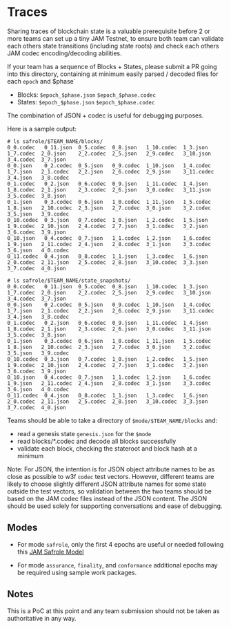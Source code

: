 
# Traces 

Sharing traces of blockchain state is a valuable prerequisite before 2 or more teams can set up a tiny JAM Testnet, to ensure both team can validate
each others state transitions (including state roots) and check each others JAM codec encoding/decoding abilities.  


If your team has a sequence of Blocks + States, please submit a PR going into this directory, containing at minimum easily parsed / decoded files for each `epoch` and $phase`

* Blocks: `$epoch_$phase.json`  `$epoch_$phase.codec` 
* States: `$epoch_$phase.json`  `$epoch_$phase.codec`

The combination of JSON + codec is useful for debugging purposes.

Here is a sample output:
```
# ls safrole/$TEAM_NAME/blocks/
0_0.codec   0_11.json  0_5.codec  0_8.json   1_10.codec  1_3.json   1_7.codec  2_0.json    2_2.codec  2_5.json   2_9.codec   3_10.json   3_4.codec  3_7.json
0_0.json    0_2.codec  0_5.json   0_9.codec  1_10.json   1_4.codec  1_7.json   2_1.codec   2_2.json   2_6.codec  2_9.json    3_11.codec  3_4.json   3_8.codec
0_1.codec   0_2.json   0_6.codec  0_9.json   1_11.codec  1_4.json   1_8.codec  2_1.json    2_3.codec  2_6.json   3_0.codec   3_11.json   3_5.codec  3_8.json
0_1.json    0_3.codec  0_6.json   1_0.codec  1_11.json   1_5.codec  1_8.json   2_10.codec  2_3.json   2_7.codec  3_0.json    3_2.codec   3_5.json   3_9.codec
0_10.codec  0_3.json   0_7.codec  1_0.json   1_2.codec   1_5.json   1_9.codec  2_10.json   2_4.codec  2_7.json   3_1.codec   3_2.json    3_6.codec  3_9.json
0_10.json   0_4.codec  0_7.json   1_1.codec  1_2.json    1_6.codec  1_9.json   2_11.codec  2_4.json   2_8.codec  3_1.json    3_3.codec   3_6.json   4_0.codec
0_11.codec  0_4.json   0_8.codec  1_1.json   1_3.codec   1_6.json   2_0.codec  2_11.json   2_5.codec  2_8.json   3_10.codec  3_3.json    3_7.codec  4_0.json

# ls safrole/$TEAM_NAME/state_snapshots/
0_0.codec   0_11.json  0_5.codec  0_8.json   1_10.codec  1_3.json   1_7.codec  2_0.json    2_2.codec  2_5.json   2_9.codec   3_10.json   3_4.codec  3_7.json
0_0.json    0_2.codec  0_5.json   0_9.codec  1_10.json   1_4.codec  1_7.json   2_1.codec   2_2.json   2_6.codec  2_9.json    3_11.codec  3_4.json   3_8.codec
0_1.codec   0_2.json   0_6.codec  0_9.json   1_11.codec  1_4.json   1_8.codec  2_1.json    2_3.codec  2_6.json   3_0.codec   3_11.json   3_5.codec  3_8.json
0_1.json    0_3.codec  0_6.json   1_0.codec  1_11.json   1_5.codec  1_8.json   2_10.codec  2_3.json   2_7.codec  3_0.json    3_2.codec   3_5.json   3_9.codec
0_10.codec  0_3.json   0_7.codec  1_0.json   1_2.codec   1_5.json   1_9.codec  2_10.json   2_4.codec  2_7.json   3_1.codec   3_2.json    3_6.codec  3_9.json
0_10.json   0_4.codec  0_7.json   1_1.codec  1_2.json    1_6.codec  1_9.json   2_11.codec  2_4.json   2_8.codec  3_1.json    3_3.codec   3_6.json   4_0.codec
0_11.codec  0_4.json   0_8.codec  1_1.json   1_3.codec   1_6.json   2_0.codec  2_11.json   2_5.codec  2_8.json   3_10.codec  3_3.json    3_7.codec  4_0.json
```

Teams should be able to take a directory of `$mode/$TEAM_NAME/blocks` and:
- read a genesis state `genesis.json` for the `$mode`
- read blocks/*.codec and decode all blocks successfully
- validate each block, checking the stateroot and block hash at a minimum

Note: For JSON, the intention is for JSON object attribute names to be as
close as possible to w3f `codec` test vectors.  However, different
teams are likely to choose slightly different JSON attribute names for
some state outside the test vectors, so validation between the two
teams should be based on the JAM codec files instead of the JSON
content. The JSON should be used solely for supporting conversations
and ease of debugging.


## Modes

* For mode `safrole`, only the first 4 epochs are useful or needed following this [JAM Safrole Model](https://docs.google.com/spreadsheets/d/1ueAisCMOx7B-m_fXMLT0FXBxfVzydJyr-udE8jKwDN8/edit?gid=615049643#gid=615049643)

* For mode `assurance`, `finality`, and `conformance` additional epochs may be required using sample work packages.

## Notes

This is a PoC at this point and any team submission should not be taken as authoritative in any way.  

